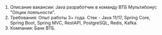 1. Описание вакансии: Java разработчик в команду ВТБ Мультибонус "Опции лояльности".
2. Требования: Опыт работы 3+ года. Стек - Java 11/17, Spring Core, Spring Boot, Spring MVC, RestAPI, PostgreSQL, Redis, Kafka.
3. Компания: Банк ВТБ.